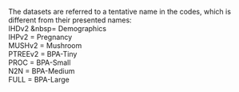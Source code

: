 The datasets are referred to a tentative name in the codes, which is different from their presented names:\
IHDv2   &nbsp=   Demographics\
IHPv2   =   Pregnancy\
MUSHv2  =   Mushroom\
PTREEv2 =   BPA-Tiny\
PROC    =   BPA-Small\
N2N     =   BPA-Medium\
FULL    =   BPA-Large
